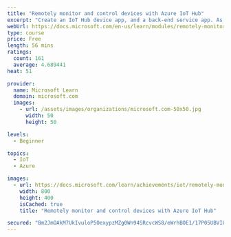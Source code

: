 ```yaml
---
title: "Remotely monitor and control devices with Azure IoT Hub"
excerpt: "Create an IoT Hub device app, and a back-end service app. As a scenario, we use the monitoring, and controlling, of the temperature and humidity of a cheese cave."
webUrl: https://docs.microsoft.com/en-us/learn/modules/remotely-monitor-devices-with-azure-iot-hub/
type: course
price: Free
length: 56 mins
ratings:
  count: 161
  average: 4.689441
heat: 51

provider:
  name: Microsoft Learn
  domain: microsoft.com
  images:
    - url: /assets/images/organizations/microsoft.com-50x50.jpg
      width: 50
      height: 50

levels:
  - Beginner

topics:
  - IoT
  - Azure

images:
  - url: https://docs.microsoft.com/learn/achievements/iot/remotely-monitor-and-control-devices-with-azure-iot-hub-social.png
    width: 800
    height: 400
    isCached: true
    title: "Remotely monitor and control devices with Azure IoT Hub"

secured: "Bm2JmOAkM7UkIvuloP5OexypzMZg0Wn94SRcvcWS8/eWrhBOE1/17P05UBVIU3KuSjWBwCgXOxFOiz5ErQnhFWOiGnyOM3+ENZkzgPN5sOopfEAjaDgk/zEc6KRU0xweGrHxnVHcdntJnAgyu1tB5sKYHE1ZVRXNArVj1ljfdqsHkIfinCF1PPIFy6bJNmJR4I0mQo29DUu8XqPrV2LPkkggGgri9tT9fK5Z/OfoYdsvsyabfchImAN+yoGffXHVqgLQXQs5EoNbM83FjoonO2WVqvGB9aTWN7+h/ePLrWLquXacV57gzZK5pRz+Y1+nKUlo/3AV+eALigv3K7dz5cq0pSwPE7EJ7R7A4GqQVKtNVKZxCsd1MnucUS3Lgk5gM8BEKBmc3+GfEpbuzSgvSQ==;Pehg/X3MH3HVD1tOr/peoA=="
---
```


